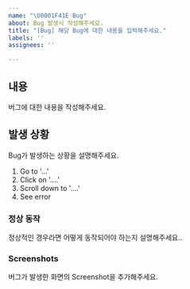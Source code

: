 ```yaml
---
name: "\U0001F41E Bug"
about: Bug 발생시 작성해주세요.
title: "[Bug] 해당 Bug에 대한 내용을 입력해주세요."
labels: ''
assignees: ''

---
```


## 내용
버그에 대한 내용을 작성해주세요.

## 발생 상황
Bug가 발생하는 상황을 설명해주세요.
1. Go to '...'
2. Click on '....'
3. Scroll down to '....'
4. See error

### 정상 동작
정상적인 경우라면 어떻게 동작되어야  하는지 설명해주세요..

### Screenshots
버그가 발생한 화면의 Screenshot을 추가해주세요.
